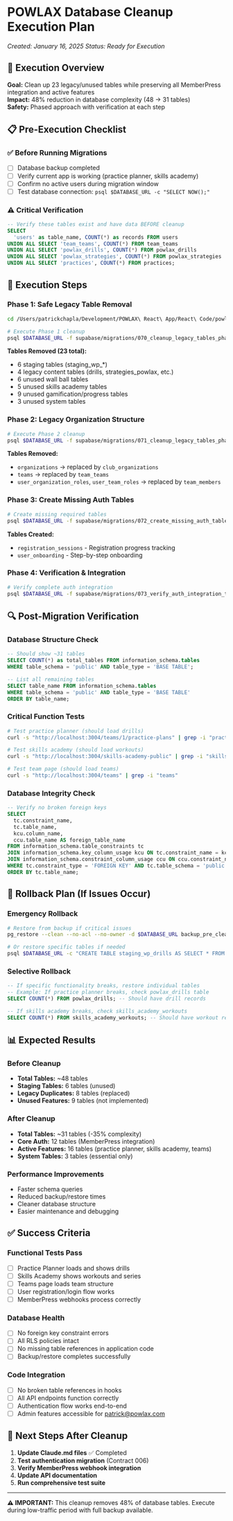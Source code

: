 # POWLAX Database Cleanup Execution Plan
*Created: January 16, 2025*
*Status: Ready for Execution*

## 🎯 **Execution Overview**

**Goal:** Clean up 23 legacy/unused tables while preserving all MemberPress integration and active features  
**Impact:** 48% reduction in database complexity (48 → 31 tables)  
**Safety:** Phased approach with verification at each step  

## 📋 **Pre-Execution Checklist**

### ✅ **Before Running Migrations**
- [ ] Database backup completed
- [ ] Verify current app is working (practice planner, skills academy)
- [ ] Confirm no active users during migration window
- [ ] Test database connection: `psql $DATABASE_URL -c "SELECT NOW();"`

### ⚠️ **Critical Verification**
```sql
-- Verify these tables exist and have data BEFORE cleanup
SELECT 
  'users' as table_name, COUNT(*) as records FROM users
UNION ALL SELECT 'team_teams', COUNT(*) FROM team_teams  
UNION ALL SELECT 'powlax_drills', COUNT(*) FROM powlax_drills
UNION ALL SELECT 'powlax_strategies', COUNT(*) FROM powlax_strategies
UNION ALL SELECT 'practices', COUNT(*) FROM practices;
```

## 🚀 **Execution Steps**

### Phase 1: Safe Legacy Table Removal
```bash
cd /Users/patrickchapla/Development/POWLAX\ React\ App/React\ Code/powlax-react-app

# Execute Phase 1 cleanup
psql $DATABASE_URL -f supabase/migrations/070_cleanup_legacy_tables_phase1.sql
```

**Tables Removed (23 total):**
- 6 staging tables (staging_wp_*)
- 4 legacy content tables (drills, strategies_powlax, etc.)
- 6 unused wall ball tables
- 5 unused skills academy tables
- 9 unused gamification/progress tables
- 3 unused system tables

### Phase 2: Legacy Organization Structure
```bash
# Execute Phase 2 cleanup  
psql $DATABASE_URL -f supabase/migrations/071_cleanup_legacy_tables_phase2.sql
```

**Tables Removed:**
- `organizations` → replaced by `club_organizations`
- `teams` → replaced by `team_teams`
- `user_organization_roles`, `user_team_roles` → replaced by `team_members`

### Phase 3: Create Missing Auth Tables
```bash
# Create missing required tables
psql $DATABASE_URL -f supabase/migrations/072_create_missing_auth_tables.sql
```

**Tables Created:**
- `registration_sessions` - Registration progress tracking
- `user_onboarding` - Step-by-step onboarding

### Phase 4: Verification & Integration
```bash
# Verify complete auth integration
psql $DATABASE_URL -f supabase/migrations/073_verify_auth_integration_tables.sql
```

## 🔍 **Post-Migration Verification**

### Database Structure Check
```sql
-- Should show ~31 tables
SELECT COUNT(*) as total_tables FROM information_schema.tables 
WHERE table_schema = 'public' AND table_type = 'BASE TABLE';

-- List all remaining tables
SELECT table_name FROM information_schema.tables 
WHERE table_schema = 'public' AND table_type = 'BASE TABLE' 
ORDER BY table_name;
```

### Critical Function Tests
```bash
# Test practice planner (should load drills)
curl -s "http://localhost:3004/teams/1/practice-plans" | grep -i "practice planner"

# Test skills academy (should load workouts)  
curl -s "http://localhost:3004/skills-academy-public" | grep -i "skills academy"

# Test team page (should load teams)
curl -s "http://localhost:3004/teams" | grep -i "teams"
```

### Database Integrity Check
```sql
-- Verify no broken foreign keys
SELECT 
  tc.constraint_name,
  tc.table_name,
  kcu.column_name,
  ccu.table_name AS foreign_table_name
FROM information_schema.table_constraints tc
JOIN information_schema.key_column_usage kcu ON tc.constraint_name = kcu.constraint_name
JOIN information_schema.constraint_column_usage ccu ON ccu.constraint_name = tc.constraint_name
WHERE tc.constraint_type = 'FOREIGN KEY' AND tc.table_schema = 'public'
ORDER BY tc.table_name;
```

## 🚨 **Rollback Plan** (If Issues Occur)

### Emergency Rollback
```bash
# Restore from backup if critical issues
pg_restore --clean --no-acl --no-owner -d $DATABASE_URL backup_pre_cleanup.sql

# Or restore specific tables if needed
psql $DATABASE_URL -c "CREATE TABLE staging_wp_drills AS SELECT * FROM staging_wp_drills_backup;"
```

### Selective Rollback
```sql
-- If specific functionality breaks, restore individual tables
-- Example: If practice planner breaks, check powlax_drills table
SELECT COUNT(*) FROM powlax_drills; -- Should have drill records

-- If skills academy breaks, check skills_academy_workouts
SELECT COUNT(*) FROM skills_academy_workouts; -- Should have workout records
```

## 📊 **Expected Results**

### Before Cleanup
- **Total Tables:** ~48 tables
- **Staging Tables:** 6 tables (unused)
- **Legacy Duplicates:** 8 tables (replaced)
- **Unused Features:** 9 tables (not implemented)

### After Cleanup  
- **Total Tables:** ~31 tables (-35% complexity)
- **Core Auth:** 12 tables (MemberPress integration)
- **Active Features:** 16 tables (practice planner, skills academy, teams)
- **System Tables:** 3 tables (essential only)

### Performance Improvements
- Faster schema queries
- Reduced backup/restore times
- Cleaner database structure
- Easier maintenance and debugging

## ✅ **Success Criteria**

### Functional Tests Pass
- [ ] Practice Planner loads and shows drills
- [ ] Skills Academy shows workouts and series
- [ ] Teams page loads team structure
- [ ] User registration/login flow works
- [ ] MemberPress webhooks process correctly

### Database Health
- [ ] No foreign key constraint errors
- [ ] All RLS policies intact
- [ ] No missing table references in application code
- [ ] Backup/restore completes successfully

### Code Integration
- [ ] No broken table references in hooks
- [ ] All API endpoints function correctly
- [ ] Authentication flow works end-to-end
- [ ] Admin features accessible for patrick@powlax.com

## 🎯 **Next Steps After Cleanup**

1. **Update Claude.md files** ✅ Completed
2. **Test authentication migration** (Contract 006)
3. **Verify MemberPress webhook integration**
4. **Update API documentation**
5. **Run comprehensive test suite**

---

**⚠️ IMPORTANT:** This cleanup removes 48% of database tables. Execute during low-traffic period with full backup available.
